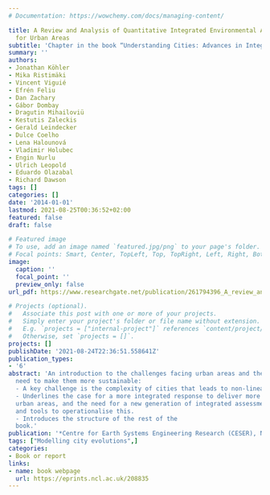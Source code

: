 ```yaml
---
# Documentation: https://wowchemy.com/docs/managing-content/

title: A Review and Analysis of Quantitative Integrated Environmental Assessment Methods
  for Urban Areas
subtitle: 'Chapter in the book “Understanding Cities: Advances in Integrated Assessment of Urban Sustainability"'
summary: ''
authors:
- Jonathan Köhler
- Mika Ristimäki
- Vincent Viguié
- Efrén Feliu
- Dan Zachary
- Gábor Dombay
- Dragutin Mihailoviü
- Kestutis Zaleckis
- Gerald Leindecker
- Dulce Coelho
- Lena Halounová
- Vladimir Holubec
- Engin Nurlu
- Ulrich Leopold
- Eduardo Olazabal
- Richard Dawson
tags: []
categories: []
date: '2014-01-01'
lastmod: 2021-08-25T00:36:52+02:00
featured: false
draft: false

# Featured image
# To use, add an image named `featured.jpg/png` to your page's folder.
# Focal points: Smart, Center, TopLeft, Top, TopRight, Left, Right, BottomLeft, Bottom, BottomRight.
image:
  caption: ''
  focal_point: ''
  preview_only: false
url_pdf: https://www.researchgate.net/publication/261794396_A_review_and_analysis_of_quantitative_integrated_environmental_assessment_methods_for_urban_areas

# Projects (optional).
#   Associate this post with one or more of your projects.
#   Simply enter your project's folder or file name without extension.
#   E.g. `projects = ["internal-project"]` references `content/project/deep-learning/index.md`.
#   Otherwise, set `projects = []`.
projects: []
publishDate: '2021-08-24T22:36:51.558641Z'
publication_types:
- '6'
abstract: 'An introduction to the challenges facing urban areas and the urgent
  need to make them more sustainable:
  - A key challenge is the complexity of cities that leads to non-linear and unintended consequences of, often well meant, interventions.
  - Underlines the case for a more integrated response to deliver more sustainable
  urban areas, and the need for a new generation of integrated assessment methods
  and tools to operationalise this.  
  - Introduces the structure of the rest of the
  book.'
publication: '*Centre for Earth Systems Engineering Research (CESER), Newcastle, UK*'
tags: ["Modelling city evolutions",]
categories:
- Book or report
links:
- name: book webpage
  url: https://eprints.ncl.ac.uk/208835
---
```

